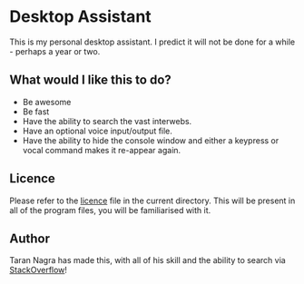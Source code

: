 # Desktop Assistant
This is my personal desktop assistant. I predict it will not be done for a while - perhaps a year or two.

## What would I like this to do?
- Be awesome
- Be fast
- Have the ability to search the vast interwebs.
- Have an optional voice input/output file.
- Have the ability to hide the console window and either a keypress or vocal command makes it re-appear again.

## Licence
Please refer to the [licence](LICENCE) file in the current directory. This will be present in all of the program files, you will be familiarised with it.

## Author
Taran Nagra has made this, with all of his skill and the ability to search via [StackOverflow](https://stackoverflow.com)!